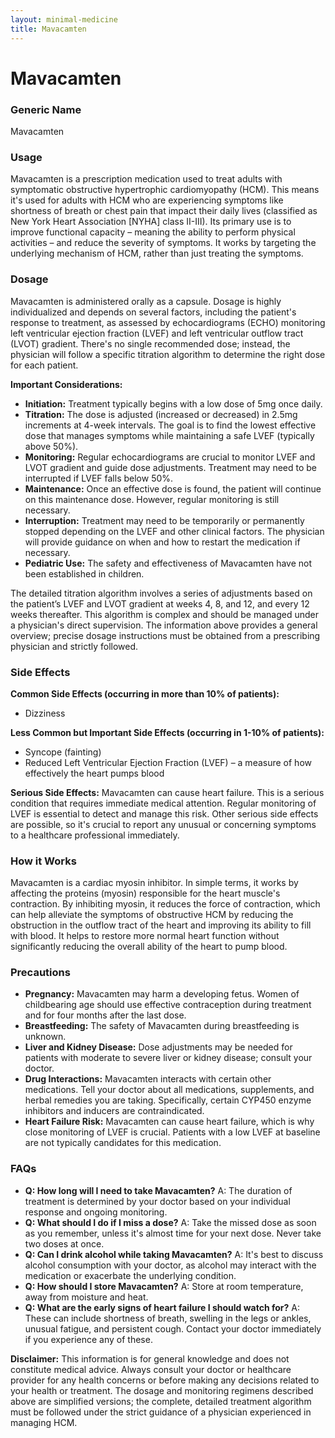 ```yaml
---
layout: minimal-medicine
title: Mavacamten
---
```


# Mavacamten
### Generic Name
Mavacamten

### Usage
Mavacamten is a prescription medication used to treat adults with symptomatic obstructive hypertrophic cardiomyopathy (HCM).  This means it's used for adults with HCM who are experiencing symptoms like shortness of breath or chest pain that impact their daily lives (classified as New York Heart Association [NYHA] class II-III). Its primary use is to improve functional capacity – meaning the ability to perform physical activities – and reduce the severity of symptoms.  It works by targeting the underlying mechanism of HCM, rather than just treating the symptoms.

### Dosage

Mavacamten is administered orally as a capsule.  Dosage is highly individualized and depends on several factors, including the patient's response to treatment, as assessed by echocardiograms (ECHO) monitoring left ventricular ejection fraction (LVEF) and left ventricular outflow tract (LVOT) gradient.  There's no single recommended dose; instead, the physician will follow a specific titration algorithm to determine the right dose for each patient.

**Important Considerations:**

* **Initiation:** Treatment typically begins with a low dose of 5mg once daily.
* **Titration:**  The dose is adjusted (increased or decreased) in 2.5mg increments at 4-week intervals.  The goal is to find the lowest effective dose that manages symptoms while maintaining a safe LVEF (typically above 50%).
* **Monitoring:** Regular echocardiograms are crucial to monitor LVEF and LVOT gradient and guide dose adjustments. Treatment may need to be interrupted if LVEF falls below 50%.
* **Maintenance:** Once an effective dose is found, the patient will continue on this maintenance dose.  However, regular monitoring is still necessary.
* **Interruption:** Treatment may need to be temporarily or permanently stopped depending on the LVEF and other clinical factors. The physician will provide guidance on when and how to restart the medication if necessary.
* **Pediatric Use:**  The safety and effectiveness of Mavacamten have not been established in children.


The detailed titration algorithm involves a series of adjustments based on the patient’s LVEF and LVOT gradient at weeks 4, 8, and 12, and every 12 weeks thereafter. This algorithm is complex and should be managed under a physician's direct supervision.  The information above provides a general overview; precise dosage instructions must be obtained from a prescribing physician and strictly followed.

### Side Effects

**Common Side Effects (occurring in more than 10% of patients):**

* Dizziness

**Less Common but Important Side Effects (occurring in 1-10% of patients):**

* Syncope (fainting)
* Reduced Left Ventricular Ejection Fraction (LVEF) – a measure of how effectively the heart pumps blood


**Serious Side Effects:** Mavacamten can cause heart failure.  This is a serious condition that requires immediate medical attention.  Regular monitoring of LVEF is essential to detect and manage this risk.  Other serious side effects are possible, so it's crucial to report any unusual or concerning symptoms to a healthcare professional immediately.

### How it Works

Mavacamten is a cardiac myosin inhibitor.  In simple terms, it works by affecting the proteins (myosin) responsible for the heart muscle's contraction.  By inhibiting myosin, it reduces the force of contraction, which can help alleviate the symptoms of obstructive HCM by reducing the obstruction in the outflow tract of the heart and improving its ability to fill with blood.  It helps to restore more normal heart function without significantly reducing the overall ability of the heart to pump blood.

### Precautions

* **Pregnancy:** Mavacamten may harm a developing fetus. Women of childbearing age should use effective contraception during treatment and for four months after the last dose.
* **Breastfeeding:** The safety of Mavacamten during breastfeeding is unknown.
* **Liver and Kidney Disease:** Dose adjustments may be needed for patients with moderate to severe liver or kidney disease; consult your doctor.
* **Drug Interactions:** Mavacamten interacts with certain other medications.  Tell your doctor about all medications, supplements, and herbal remedies you are taking. Specifically, certain CYP450 enzyme inhibitors and inducers are contraindicated.
* **Heart Failure Risk:** Mavacamten can cause heart failure, which is why close monitoring of LVEF is crucial.  Patients with a low LVEF at baseline are not typically candidates for this medication.


### FAQs

* **Q: How long will I need to take Mavacamten?** A:  The duration of treatment is determined by your doctor based on your individual response and ongoing monitoring.
* **Q: What should I do if I miss a dose?** A: Take the missed dose as soon as you remember, unless it's almost time for your next dose.  Never take two doses at once.
* **Q: Can I drink alcohol while taking Mavacamten?** A:  It's best to discuss alcohol consumption with your doctor, as alcohol may interact with the medication or exacerbate the underlying condition.
* **Q: How should I store Mavacamten?** A: Store at room temperature, away from moisture and heat.
* **Q: What are the early signs of heart failure I should watch for?** A: These can include shortness of breath, swelling in the legs or ankles, unusual fatigue, and persistent cough.  Contact your doctor immediately if you experience any of these.


**Disclaimer:** This information is for general knowledge and does not constitute medical advice. Always consult your doctor or healthcare provider for any health concerns or before making any decisions related to your health or treatment.  The dosage and monitoring regimens described above are simplified versions; the complete, detailed treatment algorithm must be followed under the strict guidance of a physician experienced in managing HCM.
